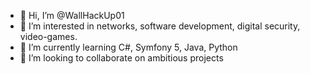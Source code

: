 - 👋 Hi, I’m @WallHackUp01
- 👀 I’m interested in networks, software development, digital security, video-games.
- 🌱 I’m currently learning C#, Symfony 5, Java, Python
- 💞️ I’m looking to collaborate on ambitious projects
